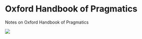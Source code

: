 # Oxford Handbook of Pragmatics
Notes on Oxford Handbook of Pragmatics

![](https://global.oup.com/academic/covers/uk/pop-up/9780199697960)
